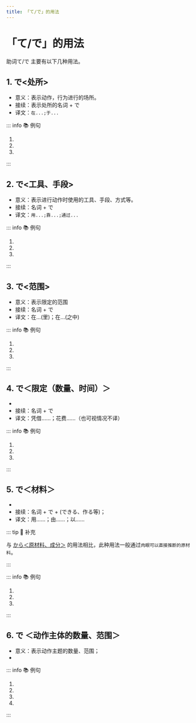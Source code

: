 ```yaml
---
title: 「て/で」的用法
---
```


# 「て/で」的用法

助词て/で 主要有以下几种用法。

## 1. で<处所>

- 意义：表示动作，行为进行的场所。
- 接续：表示处所的名词 + で
- 译文：`在...;于...`

::: info :books: 例句

1. <grammer-content sentence="みなさんはどこ**で**お[菓子/かし]や[果物/くだもの]を[買/か]いますか。" trans='大家在哪里买点心和水果？' />
1. <grammer-content sentence="[私/わたし]は[近/ちか]くの[売店/ばいてん]**で**お[菓子/かし]を[買/か]います。" trans='我在附近的小卖部买点心。' />
1. <grammer-content sentence="[毎日/まいにち]、[図書館/としょかん]**で**[本/ほん]や[雑誌/ざっし]などを[読/よ]みます。" trans='每天，在图书馆读书和杂志等等。' />

:::

## 2. で<工具、手段>

- 意义：表示进行动作时使用的工具、手段、方式等。
- 接续：名词 + で
- 译文：`用...;靠...;通过...`

::: info :books: 例句

1. <grammer-content sentence="[僕/ぼく]はよくスマホのアプリ**で**[本/ほん]やお[菓子/かし]などを[買/か]います。" trans='我在手机App上买书还有点心之类的东西。' />
1. <grammer-content sentence="メール**で**[宿題/しゅくだい]を[提出/ていしゅつ]します。" trans='通过电子邮件提交作业。' />
1. <grammer-content sentence="[私/わたし]はインターネット**で**[日本語/にほんご]を[勉強/べんきょう]します。" trans='我在线学日语。' />

:::

## 3. で<范围>

- 意义：表示限定的范围
- 接续：名词 + で
- 译文：在...(里)；在...(之中)

::: info :books: 例句

1. <grammer-content sentence="ここは[日本/にほん]**で**も[有名/ゆうめい]ですよ。" trans="这里在日本也很有名哦。" />
1. <grammer-content sentence="このクラス**で**は[山田/やまだ]さんと[鈴木/すずき]さんが[日本人/にほんじん]です。" trans="这个班里山田和铃木是日本人。" />
1. <grammer-content sentence="[北京/ぺきん]の[公園/こうえん]**で**は[北海公園/ほっかいこうえん]と[景山公園/けいざんこうえん]が[好/す]きです。" trans="在北京的公园里，比较喜欢北海公园以及景山公园。" />

:::

## 4. で＜限定（数量、时间）＞

- <grammer-content sentence="意义：表示对**数量或时间**的限定，通常都会和**动词的能动态**搭配使用。" />
- 接续：名词 + で
- 译文：凭借......；花费......（也可视情况不译）

::: info :books: 例句

1. <grammer-content sentence="300[元/げん]ぐらい**で**シルクのスカートが[買/か]えますよ。" trans="300块左右就可以买丝绸的裙子了哟。" />
2. <grammer-content sentence="このパソコンは10[万/まん][円/えん]**で**は[買/か]えません。" trans="这台电脑10万日元买不到。" />
3. <grammer-content sentence="[駅/えき]まで[何分/なんぶん]**で**[行/い]けますか。" trans="几分钟能到站？" />

:::

## 5. で＜材料＞

- <grammer-content sentence="意义：表示事物的**生产材料或构成成份**；" />
- 接续：名词 + で + (できる、作る等)；
- 译文：用......；由......；以......

::: tip :bookmark: 补充

与 [から＜原材料、成分＞](../bunpou/course2/1-3-2.md#_2-から-原材料、成分) 的用法相比，此种用法一般通过`肉眼可以直接推断的原材料`。

:::

::: info :books: 例句

1. <grammer-content sentence="[栄養剤/えいようざい]です。100％**[天然成分/てんねんせいぶん]でできています**。" trans="这是营养剂。100%天然成分。" />
2. <grammer-content sentence="このドレスは**シルクでできています**。" trans="这件礼服是丝绸材质的。" />
3. <grammer-content sentence="[蛇/へび]の**[皮/かわ]でかばんを[作/つく]ります**。" trans="用蛇皮做包。" />

:::

## 6. で ＜动作主体的数量、范围＞

- 意义：表示动作主题的数量、范围；
- <grammer-content sentence="接续：表示**人数的数量词**或者表示**人员构成的名词** + で。常用的人员构成名词有：[家族/かぞく]、[全員/ぜんいん/]、みんな、[自分/じぶん]等。" />

::: info :books: 例句

1. <grammer-content sentence="じゃあ、[二人/ふたり]**で**[行/い]きましょう。" trans="那么，两个人去吧。" />
2. <grammer-content sentence="[一人/ひとり]**で**[行/い]けますか。" trans="一个人能去么？" />
3. <grammer-content sentence="みんな**で**[歌/うた]を[歌/うた]いましょう。" trans="大家一起来唱歌吧。" />
4. <grammer-content sentence="[夏休/なつやす]みに[家族/かぞく]**で**[旅行/りょうこ]に[出/で]かけた。" trans="暑假一家人出去旅游。" />

:::
